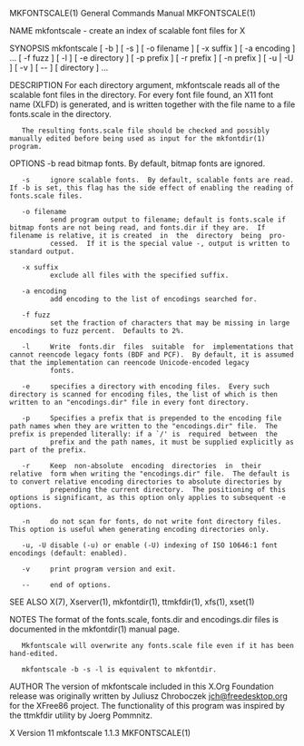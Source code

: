 MKFONTSCALE(1)                                                                             General Commands Manual                                                                             MKFONTSCALE(1)



NAME
       mkfontscale - create an index of scalable font files for X

SYNOPSIS
       mkfontscale [ -b ] [ -s ] [ -o filename ] [ -x suffix ] [ -a encoding ] ... [ -f fuzz ] [ -l ] [ -e directory ] [ -p prefix ] [ -r prefix ] [ -n prefix ] [ -u | -U ] [ -v ] [ -- ] [ directory ] ...

DESCRIPTION
       For  each  directory  argument,  mkfontscale reads all of the scalable font files in the directory.  For every font file found, an X11 font name (XLFD) is generated, and is written together with the
       file name to a file fonts.scale in the directory.

       The resulting fonts.scale file should be checked and possibly manually edited before being used as input for the mkfontdir(1) program.

OPTIONS
       -b     read bitmap fonts.  By default, bitmap fonts are ignored.

       -s     ignore scalable fonts.  By default, scalable fonts are read.  If -b is set, this flag has the side effect of enabling the reading of fonts.scale files.

       -o filename
              send program output to filename; default is fonts.scale if bitmap fonts are not being read, and fonts.dir if they are.  If filename is relative, it is created  in  the  directory  being  pro‐
              cessed.  If it is the special value -, output is written to standard output.

       -x suffix
              exclude all files with the specified suffix.

       -a encoding
              add encoding to the list of encodings searched for.

       -f fuzz
              set the fraction of characters that may be missing in large encodings to fuzz percent.  Defaults to 2%.

       -l     Write  fonts.dir  files  suitable  for  implementations that cannot reencode legacy fonts (BDF and PCF).  By default, it is assumed that the implementation can reencode Unicode-encoded legacy
              fonts.

       -e     specifies a directory with encoding files.  Every such directory is scanned for encoding files, the list of which is then written to an "encodings.dir" file in every font directory.

       -p     Specifies a prefix that is prepended to the encoding file path names when they are written to the "encodings.dir" file.  The prefix is prepended literally: if a `/' is  required  between  the
              prefix and the path names, it must be supplied explicitly as part of the prefix.

       -r     Keep  non-absolute  encoding  directories  in  their  relative  form when writing the "encodings.dir" file.  The default is to convert relative encoding directories to absolute directories by
              prepending the current directory.  The positioning of this options is significant, as this option only applies to subsequent -e options.

       -n     do not scan for fonts, do not write font directory files.  This option is useful when generating encoding directories only.

       -u, -U disable (-u) or enable (-U) indexing of ISO 10646:1 font encodings (default: enabled).

       -v     print program version and exit.

       --     end of options.

SEE ALSO
       X(7), Xserver(1), mkfontdir(1), ttmkfdir(1), xfs(1), xset(1)

NOTES
       The format of the fonts.scale, fonts.dir and encodings.dir files is documented in the mkfontdir(1) manual page.

       Mkfontscale will overwrite any fonts.scale file even if it has been hand-edited.

       mkfontscale -b -s -l is equivalent to mkfontdir.

AUTHOR
       The version of mkfontscale included in this X.Org Foundation release was originally written by Juliusz Chroboczek <jch@freedesktop.org> for the XFree86 project.  The functionality  of  this  program
       was inspired by the ttmkfdir utility by Joerg Pommnitz.



X Version 11                                                                                  mkfontscale 1.1.3                                                                                MKFONTSCALE(1)
